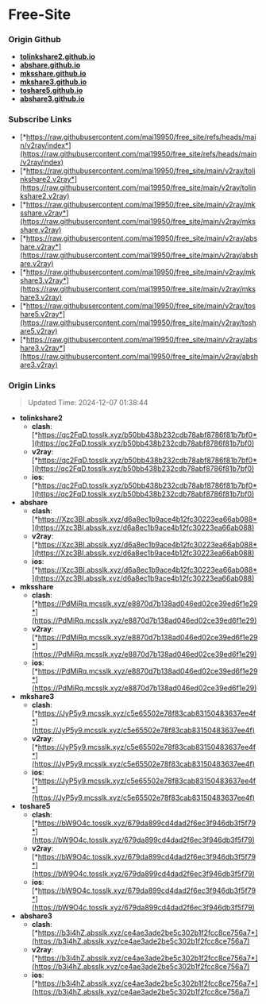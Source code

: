 # Free-Site

### Origin Github

- [**tolinkshare2.github.io**](https://github.com/tolinkshare2/tolinkshare2.github.io)
- [**abshare.github.io**](https://github.com/abshare/abshare.github.io)
- [**mksshare.github.io**](https://github.com/mksshare/mksshare.github.io)
- [**mkshare3.github.io**](https://github.com/mkshare3/mkshare3.github.io)
- [**toshare5.github.io**](https://github.com/toshare5/toshare5.github.io)
- [**abshare3.github.io**](https://github.com/abshare3/abshare3.github.io)

### Subscribe Links

- [*https://raw.githubusercontent.com/mai19950/free_site/refs/heads/main/v2ray/index*](https://raw.githubusercontent.com/mai19950/free_site/refs/heads/main/v2ray/index)
- [*https://raw.githubusercontent.com/mai19950/free_site/main/v2ray/tolinkshare2.v2ray*](https://raw.githubusercontent.com/mai19950/free_site/main/v2ray/tolinkshare2.v2ray)
- [*https://raw.githubusercontent.com/mai19950/free_site/main/v2ray/mksshare.v2ray*](https://raw.githubusercontent.com/mai19950/free_site/main/v2ray/mksshare.v2ray)
- [*https://raw.githubusercontent.com/mai19950/free_site/main/v2ray/abshare.v2ray*](https://raw.githubusercontent.com/mai19950/free_site/main/v2ray/abshare.v2ray)
- [*https://raw.githubusercontent.com/mai19950/free_site/main/v2ray/mkshare3.v2ray*](https://raw.githubusercontent.com/mai19950/free_site/main/v2ray/mkshare3.v2ray)
- [*https://raw.githubusercontent.com/mai19950/free_site/main/v2ray/toshare5.v2ray*](https://raw.githubusercontent.com/mai19950/free_site/main/v2ray/toshare5.v2ray)
- [*https://raw.githubusercontent.com/mai19950/free_site/main/v2ray/abshare3.v2ray*](https://raw.githubusercontent.com/mai19950/free_site/main/v2ray/abshare3.v2ray)

### Origin Links

> Updated Time: 2024-12-07 01:38:44

- **tolinkshare2**
  - **clash**: [*https://qc2FqD.tosslk.xyz/b50bb438b232cdb78abf8786f81b7bf0*](https://qc2FqD.tosslk.xyz/b50bb438b232cdb78abf8786f81b7bf0)
  - **v2ray**: [*https://qc2FqD.tosslk.xyz/b50bb438b232cdb78abf8786f81b7bf0*](https://qc2FqD.tosslk.xyz/b50bb438b232cdb78abf8786f81b7bf0)
  - **ios**: [*https://qc2FqD.tosslk.xyz/b50bb438b232cdb78abf8786f81b7bf0*](https://qc2FqD.tosslk.xyz/b50bb438b232cdb78abf8786f81b7bf0)
- **abshare**
  - **clash**: [*https://Xzc3BI.absslk.xyz/d6a8ec1b9ace4b12fc30223ea66ab088*](https://Xzc3BI.absslk.xyz/d6a8ec1b9ace4b12fc30223ea66ab088)
  - **v2ray**: [*https://Xzc3BI.absslk.xyz/d6a8ec1b9ace4b12fc30223ea66ab088*](https://Xzc3BI.absslk.xyz/d6a8ec1b9ace4b12fc30223ea66ab088)
  - **ios**: [*https://Xzc3BI.absslk.xyz/d6a8ec1b9ace4b12fc30223ea66ab088*](https://Xzc3BI.absslk.xyz/d6a8ec1b9ace4b12fc30223ea66ab088)
- **mksshare**
  - **clash**: [*https://PdMiRq.mcsslk.xyz/e8870d7b138ad046ed02ce39ed6f1e29*](https://PdMiRq.mcsslk.xyz/e8870d7b138ad046ed02ce39ed6f1e29)
  - **v2ray**: [*https://PdMiRq.mcsslk.xyz/e8870d7b138ad046ed02ce39ed6f1e29*](https://PdMiRq.mcsslk.xyz/e8870d7b138ad046ed02ce39ed6f1e29)
  - **ios**: [*https://PdMiRq.mcsslk.xyz/e8870d7b138ad046ed02ce39ed6f1e29*](https://PdMiRq.mcsslk.xyz/e8870d7b138ad046ed02ce39ed6f1e29)
- **mkshare3**
  - **clash**: [*https://JyP5y9.mcsslk.xyz/c5e65502e78f83cab83150483637ee4f*](https://JyP5y9.mcsslk.xyz/c5e65502e78f83cab83150483637ee4f)
  - **v2ray**: [*https://JyP5y9.mcsslk.xyz/c5e65502e78f83cab83150483637ee4f*](https://JyP5y9.mcsslk.xyz/c5e65502e78f83cab83150483637ee4f)
  - **ios**: [*https://JyP5y9.mcsslk.xyz/c5e65502e78f83cab83150483637ee4f*](https://JyP5y9.mcsslk.xyz/c5e65502e78f83cab83150483637ee4f)
- **toshare5**
  - **clash**: [*https://bW9O4c.tosslk.xyz/679da899cd4dad2f6ec3f946db3f5f79*](https://bW9O4c.tosslk.xyz/679da899cd4dad2f6ec3f946db3f5f79)
  - **v2ray**: [*https://bW9O4c.tosslk.xyz/679da899cd4dad2f6ec3f946db3f5f79*](https://bW9O4c.tosslk.xyz/679da899cd4dad2f6ec3f946db3f5f79)
  - **ios**: [*https://bW9O4c.tosslk.xyz/679da899cd4dad2f6ec3f946db3f5f79*](https://bW9O4c.tosslk.xyz/679da899cd4dad2f6ec3f946db3f5f79)
- **abshare3**
  - **clash**: [*https://b3i4hZ.absslk.xyz/ce4ae3ade2be5c302b1f2fcc8ce756a7*](https://b3i4hZ.absslk.xyz/ce4ae3ade2be5c302b1f2fcc8ce756a7)
  - **v2ray**: [*https://b3i4hZ.absslk.xyz/ce4ae3ade2be5c302b1f2fcc8ce756a7*](https://b3i4hZ.absslk.xyz/ce4ae3ade2be5c302b1f2fcc8ce756a7)
  - **ios**: [*https://b3i4hZ.absslk.xyz/ce4ae3ade2be5c302b1f2fcc8ce756a7*](https://b3i4hZ.absslk.xyz/ce4ae3ade2be5c302b1f2fcc8ce756a7)
